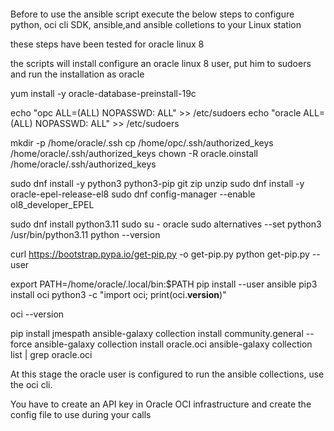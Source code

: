 ####

Before to use the ansible script execute the below steps to configure python, oci cli SDK, ansible,and ansible colletions to your Linux station


these steps have been tested for oracle linux 8

the scripts will install configure an oracle linux 8 user, put him to sudoers and run the installation as oracle


yum install -y oracle-database-preinstall-19c

echo "opc ALL=(ALL) NOPASSWD: ALL" >> /etc/sudoers
echo "oracle ALL=(ALL) NOPASSWD: ALL" >> /etc/sudoers

mkdir -p /home/oracle/.ssh
cp /home/opc/.ssh/authorized_keys /home/oracle/.ssh/authorized_keys
chown -R oracle.oinstall /home/oracle/.ssh/authorized_keys

sudo dnf install -y python3 python3-pip git zip unzip
sudo dnf install -y oracle-epel-release-el8
sudo dnf config-manager --enable ol8_developer_EPEL

sudo dnf install python3.11
sudo su - oracle
sudo alternatives --set python3 /usr/bin/python3.11
python --version

curl https://bootstrap.pypa.io/get-pip.py -o get-pip.py
python get-pip.py --user

export PATH=/home/oracle/.local/bin:$PATH
pip install --user ansible
pip3 install oci
python3 -c "import oci; print(oci.__version__)"

oci --version

pip install jmespath
ansible-galaxy collection install community.general --force
ansible-galaxy collection install oracle.oci
ansible-galaxy collection list | grep oracle.oci

At this stage the oracle user is configured to run the ansible collections, use the oci cli.  
  
You have to create an API key in Oracle OCI infrastructure and create the config file to use during your calls 
